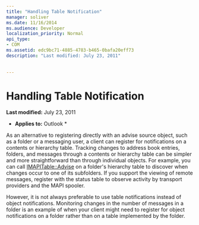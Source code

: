 ```yaml
---
title: "Handling Table Notification"
manager: soliver
ms.date: 11/16/2014
ms.audience: Developer
localization_priority: Normal
api_type:
- COM
ms.assetid: edc9bc71-4885-4783-b465-0bafa20eff73
description: "Last modified: July 23, 2011"
 
 
---
```


# Handling Table Notification

 **Last modified:** July 23, 2011 
  
 * **Applies to:** Outlook * 
  
As an alternative to registering directly with an advise source object, such as a folder or a messaging user, a client can register for notifications on a contents or hierarchy table. Tracking changes to address book entries, folders, and messages through a contents or hierarchy table can be simpler and more straightforward than through individual objects. For example, you can call [IMAPITable::Advise](imapitable-advise.md) on a folder's hierarchy table to discover when changes occur to one of its subfolders. If you support the viewing of remote messages, register with the status table to observe activity by transport providers and the MAPI spooler. 
  
However, it is not always preferable to use table notifications instead of object notifications. Monitoring changes in the number of messages in a folder is an example of when your client might need to register for object notifications on a folder rather than on a table implemented by the folder.
  

